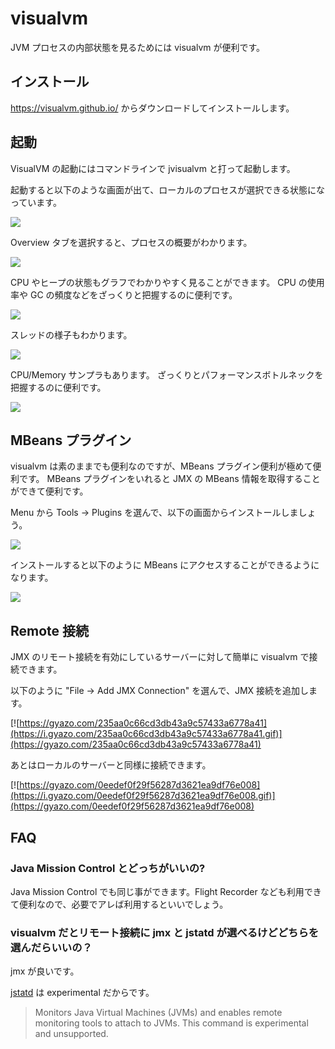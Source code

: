 # visualvm

JVM プロセスの内部状態を見るためには visualvm が便利です。

## インストール

https://visualvm.github.io/ からダウンロードしてインストールします。

## 起動

VisualVM の起動にはコマンドラインで jvisualvm と打って起動します。

起動すると以下のような画面が出て、ローカルのプロセスが選択できる状態になっています。

![](https://github.com/tokuhirom/java-handbook/blob/master/tools/_assets/visualvm-top.png?raw=true)

Overview タブを選択すると、プロセスの概要がわかります。

![](https://github.com/tokuhirom/java-handbook/blob/master/tools/_assets/visualvm-overview.png?raw=true)

CPU やヒープの状態もグラフでわかりやすく見ることができます。
CPU の使用率や GC の頻度などをざっくりと把握するのに便利です。

![](https://github.com/tokuhirom/java-handbook/blob/master/tools/_assets/visualvm-monitor.png?raw=true)

スレッドの様子もわかります。

![](https://github.com/tokuhirom/java-handbook/blob/master/tools/_assets/visualvm-threads.png?raw=true)

CPU/Memory サンプラもあります。
ざっくりとパフォーマンスボトルネックを把握するのに便利です。

![](https://github.com/tokuhirom/java-handbook/blob/master/tools/_assets/visualvm-sampler.png?raw=true)

## MBeans プラグイン

visualvm は素のままでも便利なのですが、MBeans プラグイン便利が極めて便利です。
MBeans プラグインをいれると JMX の MBeans 情報を取得することができて便利です。

Menu から Tools → Plugins を選んで、以下の画面からインストールしましょう。 

![](https://github.com/tokuhirom/java-handbook/blob/master/tools/_assets/install-mbeans-plugin.png?raw=true)

インストールすると以下のように MBeans にアクセスすることができるようになります。

![](https://github.com/tokuhirom/java-handbook/blob/master/tools/_assets/visualvm-mbeans.png?raw=true)

## Remote 接続

JMX のリモート接続を有効にしているサーバーに対して簡単に visualvm で接続できます。

以下のように "File -> Add JMX Connection" を選んで、JMX 接続を追加します。

[![https://gyazo.com/235aa0c66cd3db43a9c57433a6778a41](https://i.gyazo.com/235aa0c66cd3db43a9c57433a6778a41.gif)](https://gyazo.com/235aa0c66cd3db43a9c57433a6778a41)

あとはローカルのサーバーと同様に接続できます。

[![https://gyazo.com/0eedef0f29f56287d3621ea9df76e008](https://i.gyazo.com/0eedef0f29f56287d3621ea9df76e008.gif)](https://gyazo.com/0eedef0f29f56287d3621ea9df76e008)

## FAQ

### Java Mission Control とどっちがいいの?

Java Mission Control でも同じ事ができます。Flight Recorder なども利用できて便利なので、必要でアレば利用するといいでしょう。

### visualvm だとリモート接続に jmx と jstatd が選べるけどどちらを選んだらいいの？

jmx が良いです。

[jstatd](https://docs.oracle.com/javase/8/docs/technotes/tools/unix/jstatd.html) は experimental だからです。

> Monitors Java Virtual Machines (JVMs) and enables remote monitoring tools to attach to JVMs. This command is experimental and unsupported.
  
